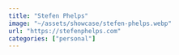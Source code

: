 ```yaml
---
title: "Stefen Phelps"
image: "~/assets/showcase/stefen-phelps.webp"
url: "https://stefenphelps.com"
categories: ["personal"]
---
```

